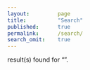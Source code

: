 ```yaml
---
layout:         page
title:          "Search"
published:      true
permalink:      /search/
search_omit:    true
---
```


<div id="search-container">

</div>

  <!-- Search results placeholder -->
  <p data-search-found>
    <span data-search-found-count></span> result(s) found for &ldquo;<span data-search-found-term></span>&rdquo;.
  </p>
  <div data-search-results></div>

  <!-- Search result template -->
  <script type="text/x-template" id="search-result">
    <p><a href="##Url##">##Title##</a></br>Posted on ##Date##</p>
    <p>##Excerpt##</p>
  </script>

  <!-- jQuery - required but can be moved to the <head> -->
  <script src="//ajax.googleapis.com/ajax/libs/jquery/1.10.2/jquery.min.js"></script>

  <!-- Search script - Must appear after template -->
  <script src="/assets/js/search.js"></script>
